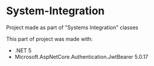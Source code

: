 # System-Integration
Project made as part of "Systems Integration" classes

This part of project was made with:
- .NET 5
- Microsoft.AspNetCore.Authentication.JwtBearer 5.0.17
